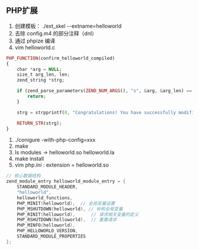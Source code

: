 ## PHP扩展

1. 创建模板： ./ext_skel --extname=helloworld
1. 去除 config.m4 的部分注释（dnl）
1. 通过 phpize 编译
1. vim helloworld.c

``` PHP
PHP_FUNCTION(confirm_helloworld_compiled)
{
	char *arg = NULL;
	size_t arg_len, len;
	zend_string *strg;

	if (zend_parse_parameters(ZEND_NUM_ARGS(), "s", &arg, &arg_len) == FAILURE) {
		return;
	}

	strg = strpprintf(0, "Congratulations! You have successfully modified ext/%.78s/config.m4. Module %.78s is now compiled into PHP.", "helloworld", arg);

	RETURN_STR(strg);
}
```

1. ./conigure -with-php-config=xxx
1. make
1. ls modules -> helloworld.so  helloworld.la
1. make install 
1. vim php.ini : extension = helloworld.so

``` C
// 核心数据结构
zend_module_entry helloworld_module_entry = {
	STANDARD_MODULE_HEADER,
	"helloworld",
	helloworld_functions,
	PHP_MINIT(helloworld),  // 全局变量设置
	PHP_MSHUTDOWN(helloworld), // 析构全局变量
	PHP_RINIT(helloworld),		// 请求相关变量的定义
	PHP_RSHUTDOWN(helloworld),	// 重置请求
	PHP_MINFO(helloworld),
	PHP_HELLOWORLD_VERSION,
	STANDARD_MODULE_PROPERTIES
};
```

